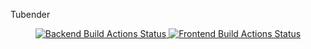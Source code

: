 Tubender

<div align="center">
  <!-- Backend Build Actions -->
  <a href="https://github.com/GenerateNU/Algo/actions//workflows/backend.yml">
    <img src="https://github.com/GenerateNU/Algo/actions//workflows/backend.yml/badge.svg"
      alt="Backend Build Actions Status" />
  </a>
  <!-- Frontend Build Actions -->
  <a href="https://github.com/GenerateNU/Algo/actions//workflows/frontend.yml">
    <img src="https://github.com/GenerateNU/Algo/actions//workflows/frontend.yml/badge.svg"
      alt="Frontend Build Actions Status" />
  </a>
</div>